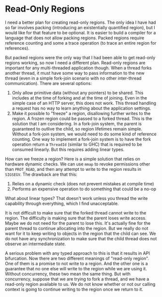 # Read-Only Regions

I need a better plan for creating read-only regions. The only idea I have
had so far involves packing (introducing an existentially quantified
region), but I would like for that feature to be optional. It is easier
to build a compiler for a language that does not allow packing regions.
Packed regions require reference counting and some a trace operation
(to trace an entire region for references).

But packed regions were the only way that I had been able to get read-only
regions working, so now I need a different plan. Read-only regions are
important for any multi-threaded application though. When a thread
forks another thread, it must have some way to pass information to the
new thread (even in a simple fork-join scenario with no other inter-thread
communication). There are several options:

1. Only allow primitive data (without any pointers) to be shared. This
   includes at the time of forking and at the time of joining. Even in
   the simple case of an HTTP server, this does not work. This thread
   handling a request has no way to learn anything about the application
   settings.
2. Make it possible to "freeze" a region, disallowing further writes to
   the region. A frozen region could be passed to a forked thread. This is
   the solution that I am considering. In a fork-join system, the parent
   is guaranteed to outlive the child, so region lifetimes remain simple.
   Without a fork-join system, we would need to do some kind of reference
   counting. One way to implement a fork-join system is to have the fork
   operation return a `ThreadId` (similar to GHC) that is required to be
   consumed linearly. But this requires adding linear types.

How can we freeze a region? Here is a simple solution that relies on
hardware dynamic checks. We can use `mmap` to revoke permissions other
than `PROT_READ`, and then any attempt to write to the region results
in `SIGSEGV`. The drawback are that this:

1. Relies on a dynamic check (does not prevent mistakes at compile time)
2. Performs an expensive operation to do something that could be a no-op

What about linear types? That doesn't work unless you thread the write
capability through everything, which I find unacceptable.

It is not difficult to make sure that the forked thread cannot write
to the region. The difficulty is making sure that the parent loses write
access. Maybe we do not need for the parent to lose this. It's actually
fine for the parent thread to continue allocating into the region.
But we really do not want for it to keep writing to objects in the region
that the child can see. We do not have any synchronization to make sure
that the child thread does not observe an intermediate state.

A serious problem with any typed approach to this is that it results
in API bifurcation. Now there are two different meanings of
"read-only region". One of them is a promise to not write to a region.
And the other one is a guarantee that no one else will write to the
region while we are using it. Without concurrency, these two mean
the same thing. But with concurrency, suppose that we are trying
to fork a thread, and we have a read-only region available to us.
We do not know whether or not our calling context is going to
continue writing to the region once we return to it.


